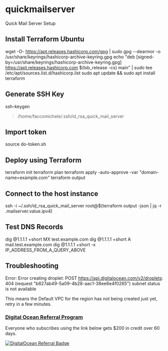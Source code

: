 # quickmailserver
Quick Mail Server Setup

## Install Terraform Ubuntu

wget -O- https://apt.releases.hashicorp.com/gpg | sudo gpg --dearmor -o /usr/share/keyrings/hashicorp-archive-keyring.gpg
echo "deb [signed-by=/usr/share/keyrings/hashicorp-archive-keyring.gpg] https://apt.releases.hashicorp.com $(lsb_release -cs) main" | sudo tee /etc/apt/sources.list.d/hashicorp.list
sudo apt update && sudo apt install terraform

## Generate SSH Key

ssh-keygen
> /home/faccomichele/.ssh/id_rsa_quick_mail_server

## Import token

source do-token.sh

## Deploy using Terraform

terraform init
terraform plan
terraform apply -auto-approve -var "domain-name=example.com"
terraform output

## Connect to the host instance

ssh -i ~/.ssh/id_rsa_quick_mail_server root@$(terraform output -json | jq -r .mailserver.value.ipv4)

## Test DNS Records

dig @1.1.1.1 +short MX test.example.com
dig @1.1.1.1 +short A mail.test.example.com
dig @1.1.1.1 +short -x IP_ADDRESS_FROM_A_QUERY_ABOVE

## Troubleshooting

Error: Error creating droplet: POST https://api.digitalocean.com/v2/droplets: 404 (request "b827ab49-5a09-4b28-aac1-38ee6e4f0265") subnet status is not available

This means the Default VPC for the region has not being created just yet, retry in a few minutes.

### [Digital Ocean Referral Program](https://m.do.co/c/906edecb7fdc)

Everyone who subscribes using the link below gets $200 in credit over 60 days.

[![DigitalOcean Referral Badge](https://web-platforms.sfo2.cdn.digitaloceanspaces.com/WWW/Badge%201.svg)](https://www.digitalocean.com/?refcode=906edecb7fdc&utm_campaign=Referral_Invite&utm_medium=Referral_Program&utm_source=badge)
